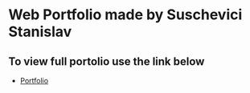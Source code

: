 <h1>Web Portfolio made by Suschevici Stanislav</h1>
<h2>To view full portolio use the link below</h2>
<ul>
    <li><a href="https://koatkoetl.github.io/Portfolio/">Portfolio</a></li>
</ul>
